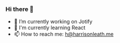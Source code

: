 ### Hi there 👋

- 🔭 I’m currently working on Jotify
- 🌱 I'm currently learning React
- 📫 How to reach me: h@harrisonleath.me

<!--
**leathalman/leathalman** is a ✨ _special_ ✨ repository because its `README.md` (this file) appears on your GitHub profile.

Here are some ideas to get you started:

- 🔭 I’m currently working on ...
- 🌱 I’m currently learning ...
- 👯 I’m looking to collaborate on ...
- 🤔 I’m looking for help with ...
- 💬 Ask me about ...
- 📫 How to reach me: ...
- 😄 Pronouns: ...
- ⚡ Fun fact: ...
-->
